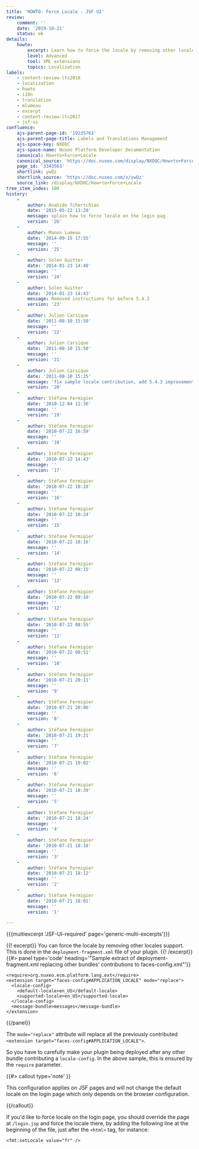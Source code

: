 ```yaml
---
title: 'HOWTO: Force Locale - JSF UI'
review:
    comment: ''
    date: '2019-10-21'
    status: ok
details:
    howto:
        excerpt: Learn how to force the locale by removing other locales support
        level: Advanced
        tool: XML extensions
        topics: Localization
labels:
    - content-review-lts2016
    - localization
    - howto
    - i18n
    - translation
    - mlumeau
    - excerpt
    - content-review-lts2017
    - jsf-ui
confluence:
    ajs-parent-page-id: '19235763'
    ajs-parent-page-title: Labels and Translations Management
    ajs-space-key: NXDOC
    ajs-space-name: Nuxeo Platform Developer Documentation
    canonical: How+to+Force+Locale
    canonical_source: 'https://doc.nuxeo.com/display/NXDOC/How+to+Force+Locale'
    page_id: '3343563'
    shortlink: ywQz
    shortlink_source: 'https://doc.nuxeo.com/x/ywQz'
    source_link: /display/NXDOC/How+to+Force+Locale
tree_item_index: 100
history:
    -
        author: Anahide Tchertchian
        date: '2015-05-22 13:28'
        message: xplain how to force locale on the login pag
        version: '26'
    -
        author: Manon Lumeau
        date: '2014-09-15 17:55'
        message: ''
        version: '25'
    -
        author: Solen Guitter
        date: '2014-01-23 14:48'
        message: ''
        version: '24'
    -
        author: Solen Guitter
        date: '2014-01-23 14:43'
        message: Removed instructions for before 5.4.3
        version: '23'
    -
        author: Julien Carsique
        date: '2011-08-10 15:50'
        message: ''
        version: '22'
    -
        author: Julien Carsique
        date: '2011-08-10 15:50'
        message: ''
        version: '21'
    -
        author: Julien Carsique
        date: '2011-08-10 15:25'
        message: 'fix sample locale contribution, add 5.4.3 improvement (NXP-7353)'
        version: '20'
    -
        author: Stéfane Fermigier
        date: '2010-12-04 11:36'
        message: ''
        version: '19'
    -
        author: Stéfane Fermigier
        date: '2010-07-22 16:59'
        message: ''
        version: '18'
    -
        author: Stéfane Fermigier
        date: '2010-07-22 14:43'
        message: ''
        version: '17'
    -
        author: Stéfane Fermigier
        date: '2010-07-22 10:28'
        message: ''
        version: '16'
    -
        author: Stéfane Fermigier
        date: '2010-07-22 10:24'
        message: ''
        version: '15'
    -
        author: Stéfane Fermigier
        date: '2010-07-22 10:16'
        message: ''
        version: '14'
    -
        author: Stéfane Fermigier
        date: '2010-07-22 09:15'
        message: ''
        version: '13'
    -
        author: Stéfane Fermigier
        date: '2010-07-22 09:10'
        message: ''
        version: '12'
    -
        author: Stéfane Fermigier
        date: '2010-07-22 08:55'
        message: ''
        version: '11'
    -
        author: Stéfane Fermigier
        date: '2010-07-22 08:51'
        message: ''
        version: '10'
    -
        author: Stéfane Fermigier
        date: '2010-07-21 20:11'
        message: ''
        version: '9'
    -
        author: Stéfane Fermigier
        date: '2010-07-21 20:06'
        message: ''
        version: '8'
    -
        author: Stéfane Fermigier
        date: '2010-07-21 19:21'
        message: ''
        version: '7'
    -
        author: Stéfane Fermigier
        date: '2010-07-21 19:02'
        message: ''
        version: '6'
    -
        author: Stéfane Fermigier
        date: '2010-07-21 18:39'
        message: ''
        version: '5'
    -
        author: Stéfane Fermigier
        date: '2010-07-21 18:24'
        message: ''
        version: '4'
    -
        author: Stéfane Fermigier
        date: '2010-07-21 18:18'
        message: ''
        version: '3'
    -
        author: Stéfane Fermigier
        date: '2010-07-21 18:12'
        message: ''
        version: '2'
    -
        author: Stéfane Fermigier
        date: '2010-07-21 18:01'
        message: ''
        version: '1'

---
```

{{{multiexcerpt 'JSF-UI-required' page='generic-multi-excerpts'}}}

{{! excerpt}}
You can force the locale by removing other locales support. This is done in the&nbsp;`deployment-fragment.xml`&nbsp;file of your plugin.
{{! /excerpt}}{{#> panel type='code' heading='"Sample extract of deployment-fragment.xml replacing other bundles\' contributions to faces-config.xml"'}}

```
<require>org.nuxeo.ecm.platform.lang.ext</require>
<extension target="faces-config#APPLICATION_LOCALE" mode="replace">
  <locale-config>
    <default-locale>en_US</default-locale>
    <supported-locale>en_US</supported-locale>
  </locale-config>
  <message-bundle>messages</message-bundle>
</extension>

```

{{/panel}}

The `mode="replace"` attribute will replace all the previously contributed `<extension target="faces-config#APPLICATION_LOCALE">`.

So you have to carefully make your plugin being deployed after any other bundle contributing a `locale-config`. In the above sample, this is ensured by the `require` parameter.

{{#> callout type='note' }}

This configuration applies on JSF pages and will not change the default locale on the login page which only depends on the browser configuration.

{{/callout}}

If you'd like to force locale on the login page, you should override the page at `/login.jsp` and force the locale there, by adding the following line at the beginning of the file, just after the `<html>` tag, for instance:

```
<fmt:setLocale value="fr" />
```
